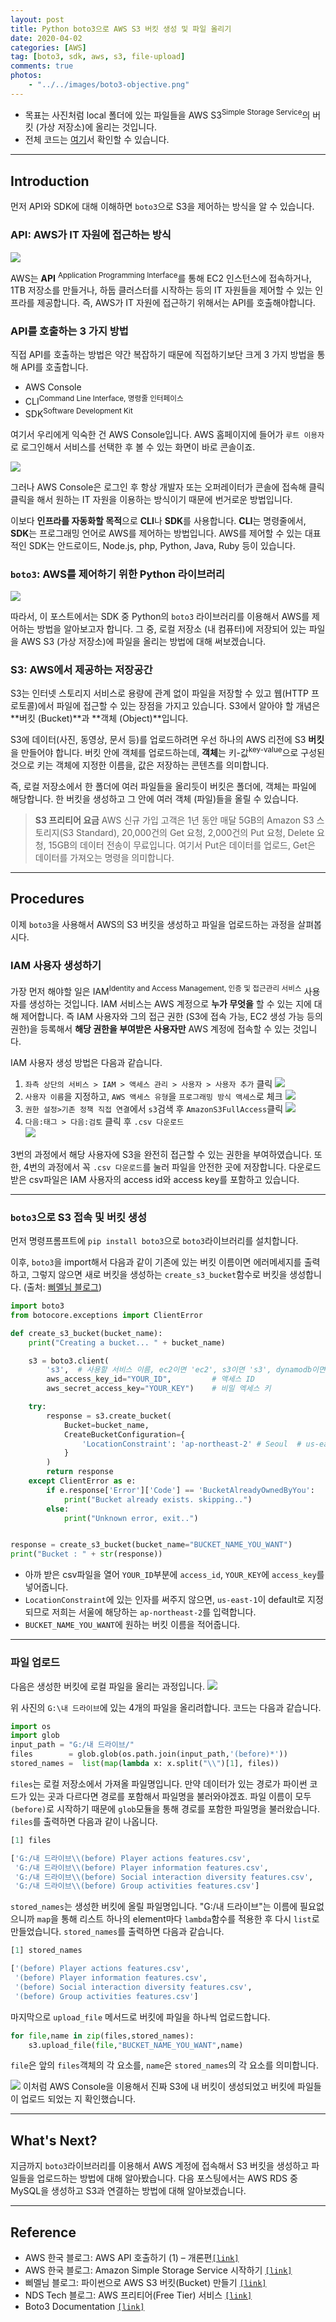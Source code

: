 ```yaml
---
layout: post
title: Python boto3으로 AWS S3 버킷 생성 및 파일 올리기
date: 2020-04-02
categories: [AWS]
tag: [boto3, sdk, aws, s3, file-upload]
comments: true
photos:
    - "../../images/boto3-objective.png"
---
```


* 목표는 사진처럼 local 폴더에 있는 파일들을 AWS S3<sup>Simple Storage Service</sup>의 버킷 (가상 저장소)에 올리는 것입니다. 
* 전체 코드는 [여기](https://github.com/assaeunji/boto3/blob/master/boto3-S3.py)서 확인할 수 있습니다.

---
## Introduction

먼저 API와 SDK에 대해 이해하면 `boto3`으로 S3을 제어하는 방식을 알 수 있습니다.

### API: AWS가 IT 자원에 접근하는 방식

![](../../images/boto3-api.png)

AWS는 **API** <sup>Application Programming Interface</sup>를 통해 EC2 인스턴스에 접속하거나, 1TB 저장소를 만들거나, 하둡 클러스터를 시작하는 등의 IT 자원들을 제어할 수 있는 인프라를 제공합니다. 
즉, AWS가 IT 자원에 접근하기 위해서는 API를 호출해야합니다.

### API를 호출하는 3 가지 방법
직접 API를 호출하는 방법은 약간 복잡하기 때문에 직접하기보단 크게 3 가지 방법을 통해 API를 호출합니다. 

* AWS Console
* CLI<sup>Command Line Interface, 명령줄 인터페이스</sup>
* SDK<sup>Software Development Kit</sup>

여기서 우리에게 익숙한 건 AWS Console입니다. AWS 홈페이지에 들어가 `루트 이용자`로 로그인해서 서비스를 선택한 후 볼 수 있는 화면이 바로 콘솔이죠. 

![](../../images/boto3-console.png)

그러나 AWS Console은 로그인 후 항상 개발자 또는 오퍼레이터가 콘솔에 접속해 클릭 클릭을 해서 원하는 IT 자원을 이용하는 방식이기 때문에 번거로운 방법입니다.

이보다 **인프라를 자동화할 목적**으로 **CLI**나 **SDK**를 사용합니다. **CLI**는 명령줄에서, **SDK**는 프로그래밍 언어로 AWS를 제어하는 방법입니다. AWS를 제어할 수 있는 대표적인 SDK는 안드로이드, Node.js, php, Python, Java, Ruby 등이 있습니다.

### `boto3`: AWS를 제어하기 위한 Python 라이브러리

![](../../images/boto3-explanation.png)

따라서, 이 포스트에서는 SDK 중 Python의 `boto3` 라이브러리를 이용해서 AWS를 제어하는 방법을 알아보고자 합니다. 그 중, 로컬 저장소 (내 컴퓨터)에 저장되어 있는 파일을 AWS S3 (가상 저장소)에 파일을 올리는 방법에 대해 써보겠습니다.

### S3: AWS에서 제공하는 저장공간

S3는 인터넷 스토리지 서비스로 용량에 관계 없이 파일을 저장할 수 있고 웹(HTTP 프로토콜)에서 파일에 접근할 수 있는 장점을 가지고 있습니다. S3에서 알아야 할 개념은 **버킷 (Bucket)**과 **객체 (Object)**입니다. 

S3에 데이터(사진, 동영상, 문서 등)를 업로드하려면 우선 하나의 AWS 리전에 S3 **버킷**을 만들어야 합니다. 버킷 안에 객체를 업로드하는데, **객체**는 키-값<sup>key-value</sup>으로 구성된 것으로 키는 객체에 지정한 이름을, 값은 저장하는 콘텐츠를 의미합니다.  

즉, 로컬 저장소에서 한 폴더에 여러 파일들을 올리듯이 버킷은 폴더에, 객체는 파일에 해당합니다. 한 버킷을 생성하고 그 안에 여러 객체 (파일)들을 올릴 수 있습니다.

>**S3 프리티어 요금** 
AWS 신규 가입 고객은 1년 동안 매달 5GB의 Amazon S3 스토리지(S3 Standard), 20,000건의 Get 요청, 2,000건의 Put 요청, Delete 요청, 15GB의 데이터 전송이 무료입니다. 여기서 Put은 데이터를 업로드, Get은 데이터를 가져오는 명령을 의미합니다.

---
## Procedures

이제 `boto3`을 사용해서 AWS의 S3 버킷을 생성하고 파일을 업로드하는 과정을 살펴봅시다. 

### IAM 사용자 생성하기

가장 먼저 해야할 일은 IAM<sup>Identity and Access Management, 인증 및 접근관리 서비스</sup> 사용자를 생성하는 것입니다. IAM 서비스는 AWS 계정으로 **누가 무엇을** 할 수 있는 지에 대해 제어합니다. 즉 IAM 사용자와 그의 접근 권한 (S3에 접속 가능, EC2 생성 가능 등의 권한)을 등록해서 **해당 권한을 부여받은 사용자만** AWS 계정에 접속할 수 있는 것입니다.

IAM 사용자 생성 방법은 다음과 같습니다.

1. `좌측 상단의 서비스 > IAM > 액세스 관리 > 사용자 > 사용자 추가` 클릭
    ![](../../images/boto3-1.png)
2. `사용자 이름`을 지정하고, `AWS 액세스 유형`을 `프로그래밍 방식 액세스`로 체크 
    ![](../../images/boto3-user.png)
3. `권한 설정>기존 정책 직접 연결`에서 `s3`검색 후 `AmazonS3FullAccess`클릭
    ![](../../images/boto3-access.png)     
4. `다음:태그 > 다음:검토` 클릭 후 `.csv 다운로드`  
    ![](../../images/boto3-key.png)

3번의 과정에서 해당 사용자에 S3을 완전히 접근할 수 있는 권한을 부여하였습니다. 
또한, 4번의 과정에서 꼭 `.csv 다운로드`를 눌러 파일을 안전한 곳에 저장합니다. 
다운로드 받은 csv파일은 IAM 사용자의 access id와 access key를 포함하고 있습니다.



---
### `boto3`으로 S3 접속 및 버킷 생성

먼저 명령프롬프트에 `pip install boto3`으로 `boto3`라이브러리를 설치합니다.

이후, `boto3`을 import해서 다음과 같이 기존에 있는 버킷 이름이면 에러메세지를 출력하고, 그렇지 않으면 새로 버킷을 생성하는 `create_s3_bucket`함수로 버킷을 생성합니다. (출처:  [삐멜님 블로그](https://imasoftwareengineer.tistory.com/98))

```python
import boto3
from botocore.exceptions import ClientError

def create_s3_bucket(bucket_name):
    print("Creating a bucket... " + bucket_name)

    s3 = boto3.client(
        's3',  # 사용할 서비스 이름, ec2이면 'ec2', s3이면 's3', dynamodb이면 'dynamodb'
        aws_access_key_id="YOUR_ID",         # 액세스 ID
        aws_secret_access_key="YOUR_KEY")    # 비밀 엑세스 키

    try:
        response = s3.create_bucket(
            Bucket=bucket_name,
            CreateBucketConfiguration={
                'LocationConstraint': 'ap-northeast-2' # Seoul  # us-east-1을 제외한 지역은 LocationConstraint 명시해야함.
            }
        )
        return response
    except ClientError as e:
        if e.response['Error']['Code'] == 'BucketAlreadyOwnedByYou':
            print("Bucket already exists. skipping..")
        else:
            print("Unknown error, exit..")


response = create_s3_bucket(bucket_name="BUCKET_NAME_YOU_WANT")
print("Bucket : " + str(response))
```

* 아까 받은 csv파일을 열어 `YOUR_ID`부분에 `access_id`, `YOUR_KEY`에 `access_key`를 넣어줍니다.
* `LocationConstraint`에 있는 인자를 써주지 않으면, `us-east-1`이 default로 지정되므로 저희는 서울에 해당하는 `ap-northeast-2`를 입력합니다.
* `BUCKET_NAME_YOU_WANT`에 원하는 버킷 이름을 적어줍니다.

---
### 파일 업로드

다음은 생성한 버킷에 로컬 파일을 올리는 과정입니다.
![](../../images/boto3-localfiles.png)

위 사진의 `G:\내 드라이브`에 있는 4개의 파일을 올리려합니다. 코드는 다음과 같습니다.

~~~python
import os 
import glob
input_path = "G:/내 드라이브/"
files        = glob.glob(os.path.join(input_path,'(before)*'))
stored_names =  list(map(lambda x: x.split("\\")[1], files))
~~~

`files`는 로컬 저장소에서 가져올 파일명입니다. 만약 데이터가 있는 경로가 파이썬 코드가 있는 곳과 다르다면 경로를 포함해서 파일명을 불러와야겠죠. 파일 이름이 모두 `(before)`로 시작하기 때문에 `glob`모듈을 통해 경로를 포함한 파일명을 불러왔습니다. `files`를 출력하면 다음과 같이 나옵니다.

~~~python
[1] files

['G:/내 드라이브\\(before) Player actions features.csv',
 'G:/내 드라이브\\(before) Player information features.csv',
 'G:/내 드라이브\\(before) Social interaction diversity features.csv',
 'G:/내 드라이브\\(before) Group activities features.csv']
~~~

`stored_names`는 생성한 버킷에 올릴 파일명입니다. "G:/내 드라이브"는 이름에 필요없으니까 `map`을 통해 리스트 하나의 element마다 `lambda`함수를 적용한 후 다시 `list`로 만들었습니다. `stored_names`를 출력하면 다음과 같습니다.

~~~python
[1] stored_names

['(before) Player actions features.csv',
 '(before) Player information features.csv',
 '(before) Social interaction diversity features.csv',
 '(before) Group activities features.csv']
 ~~~

마지막으로 `upload_file` 메서드로 버킷에 파일을 하나씩 업로드합니다.

~~~python
for file,name in zip(files,stored_names):
    s3.upload_file(file,"BUCKET_NAME_YOU_WANT",name)
~~~

`file`은 앞의 `files`객체의 각 요소를, `name`은 `stored_names`의 각 요소를 의미합니다. 

![](../../images/boto3-files.png)
이처럼 AWS Console을 이용해서 진짜 S3에 내 버킷이 생성되었고 버킷에 파일들이 업로드 되었는 지 확인했습니다.

---
## What's Next?

지금까지 `boto3`라이브러리를 이용해서 AWS 계정에 접속해서 S3 버킷을 생성하고 파일들을 업로드하는 방법에 대해 알아봤습니다.
다음 포스팅에서는 AWS RDS 중 MySQL을 생성하고 S3과 연결하는 방법에 대해 알아보겠습니다.

---
## Reference
* AWS 한국 블로그: AWS API 호출하기 (1) – 개론편[`[link]`](https://aws.amazon.com/ko/blogs/korea/aws-api-call-1/)
* AWS 한국 블로그: Amazon Simple Storage Service 시작하기 [`[link]`](https://docs.aws.amazon.com/ko_kr/AmazonS3/latest/gsg/GetStartedWithS3.html)
* 삐멜님 블로그: 파이썬으로 AWS S3 버킷(Bucket) 만들기 [`[link]`](https://imasoftwareengineer.tistory.com/98)
* NDS Tech 블로그: AWS 프리티어(Free Tier) 서비스 [`[link]`](https://tech.cloud.nongshim.co.kr/2018/10/10/aws-%ED%94%84%EB%A6%AC%ED%8B%B0%EC%96%B4free-tier-%EC%84%9C%EB%B9%84%EC%8A%A4/)
* Boto3 Documentation [`[link]`](https://boto3.amazonaws.com/v1/documentation/api/latest/index.html)